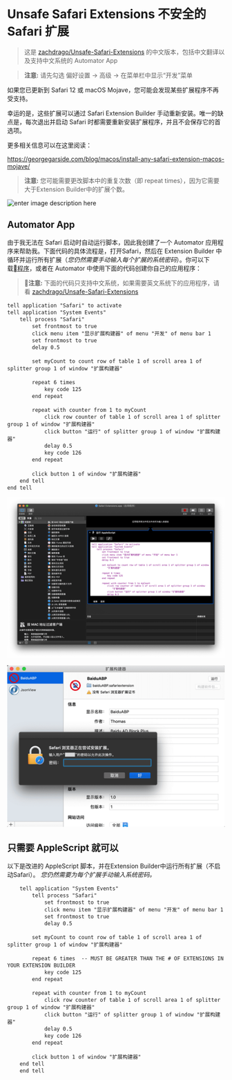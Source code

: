 # Unsafe Safari Extensions 不安全的 Safari 扩展

> 这是 [zachdrago/Unsafe-Safari-Extensions](https://github.com/zachdrago/Unsafe-Safari-Extensions) 的中文版本，包括中文翻译以及支持中文系统的 Automator App

> **注意:** 请先勾选 偏好设置 -> 高级 -> 在菜单栏中显示“开发”菜单

如果您已更新到 Safari 12 或 macOS Mojave，您可能会发现某些扩展程序不再受支持。

幸运的是，这些扩展可以通过 Safari Extension Builder 手动重新安装。唯一的缺点是，每次退出并启动 Safari 时都需要重新安装扩展程序，并且不会保存它的首选项。

更多相关信息可以在这里阅读：

https://georgegarside.com/blog/macos/install-any-safari-extension-macos-mojave/


> **注意:** 您可能需要更改脚本中的重复次数（即 repeat times），因为它需要大于Extension Builder中的扩展个数。
> 
![enter image description here](https://github.com/Ji4n1ng/Unsafe-Safari-Extensions/raw/master/img/repeat.png)


## Automator App

由于我无法在 Safari 启动时自动运行脚本，因此我创建了一个 Automator 应用程序来帮助我。下面代码的具体流程是，打开Safari，然后在 Extension Builder 中循环并运行所有扩展（*您仍然需要手动输入每个扩展的系统密码*）。你可以下载[程序](https://github.com/Ji4n1ng/Unsafe-Safari-Extensions/raw/master/Safari%20Extensions.app.zip)，或者在 Automator 中使用下面的代码创建你自己的应用程序：

> **注意:** 下面的代码只支持中文系统，如果需要英文系统下的应用程序，请看 [zachdrago/Unsafe-Safari-Extensions](https://github.com/zachdrago/Unsafe-Safari-Extensions)

```
tell application "Safari" to activate
tell application "System Events"
	tell process "Safari"
		set frontmost to true
		click menu item "显示扩展构建器" of menu "开发" of menu bar 1
		set frontmost to true
		delay 0.5
		
		set myCount to count row of table 1 of scroll area 1 of splitter group 1 of window "扩展构建器"
		
		repeat 6 times
			key code 125
		end repeat
		
		repeat with counter from 1 to myCount
			click row counter of table 1 of scroll area 1 of splitter group 1 of window "扩展构建器"
			click button "运行" of splitter group 1 of window "扩展构建器"
			delay 0.5
			key code 126
		end repeat
		
		click button 1 of window "扩展构建器"
	end tell
end tell
```

![enter image description here](https://github.com/Ji4n1ng/Unsafe-Safari-Extensions/raw/master/img/automator.png)

![enter image description here](https://github.com/Ji4n1ng/Unsafe-Safari-Extensions/raw/master/img/run.png)

## 只需要 AppleScript 就可以

以下是改进的 AppleScript 脚本，并在Extension Builder中运行所有扩展（不启动Safari）。 *您仍然需要为每个扩展手动输入系统密码。*

```
    tell application "System Events"
        tell process "Safari"
        	set frontmost to true
        	click menu item "显示扩展构建器" of menu "开发" of menu bar 1
        	set frontmost to true
        	delay 0.5
		
		set myCount to count row of table 1 of scroll area 1 of splitter group 1 of window "扩展构建器"
    		
		repeat 6 times  -- MUST BE GREATER THAN THE # OF EXTENSIONS IN YOUR EXTENSION BUILDER
			key code 125
		end repeat
		
		repeat with counter from 1 to myCount
			click row counter of table 1 of scroll area 1 of splitter group 1 of window "扩展构建器"
			click button "运行" of splitter group 1 of window "扩展构建器"
			delay 0.5
			key code 126
		end repeat
		
		click button 1 of window "扩展构建器"
	end tell
    end tell
```